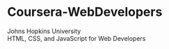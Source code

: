 # Coursera-WebDevelopers
<div>Johns Hopkins University</div>
<div>HTML, CSS, and JavaScript for Web Developers</div>
